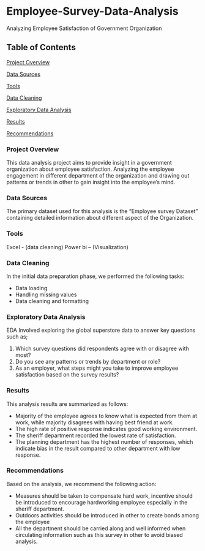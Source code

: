 # Employee-Survey-Data-Analysis
Analyzing Employee Satisfaction of Government Organization  

## Table of Contents

[Project Overview](#project-overview)

[Data Sources](#data-sources)

[Tools](#tools)

[Data Cleaning](#data-cleaning)

[Exploratory Data Analysis](#exploratory-data-analysis)

[Results](#results)

[Recommendations](#recommendations)


### Project Overview

This data analysis project aims to provide insight in a government organization about employee satisfaction. Analyzing the employee engagement in different department of the organization and drawing out patterns or trends in other to gain insight into the employee’s mind.

### Data Sources

The primary dataset used for this analysis is the “Employee survey Dataset” containing detailed information about different aspect of the Organization.

### Tools

Excel - (data cleaning)
Power bi – (Visualization)

### Data Cleaning

In the initial data preparation phase, we performed the following tasks:
- Data loading
- Handling missing values
- Data cleaning and formatting

### Exploratory Data Analysis

EDA Involved exploring the global superstore data to answer key questions such as;
1. Which survey questions did respondents agree with or disagree with most?
2. Do you see any patterns or trends by department or role?
3. As an employer, what steps might you take to improve employee satisfaction based on the survey results?

### Results
This analysis results are summarized as follows:
- Majority of the employee agrees to know what is expected from them at work, while majority disagrees with having best friend at work.
- The high rate of positive response indicates good working environment.
- The sheriff department recorded the lowest rate of satisfaction.
- The planning department has the highest number of responses, which indicate bias in the result compared to other department with low response.

### Recommendations

Based on the analysis, we recommend the following action:
- Measures should be taken to compensate hard work, incentive should be introduced to encourage hardworking employee especially in the sheriff department.
- Outdoors activities should be introduced in other to create bonds among the employee
- All the department should be carried along and well informed when circulating information such as this survey in other to avoid biased analysis.




